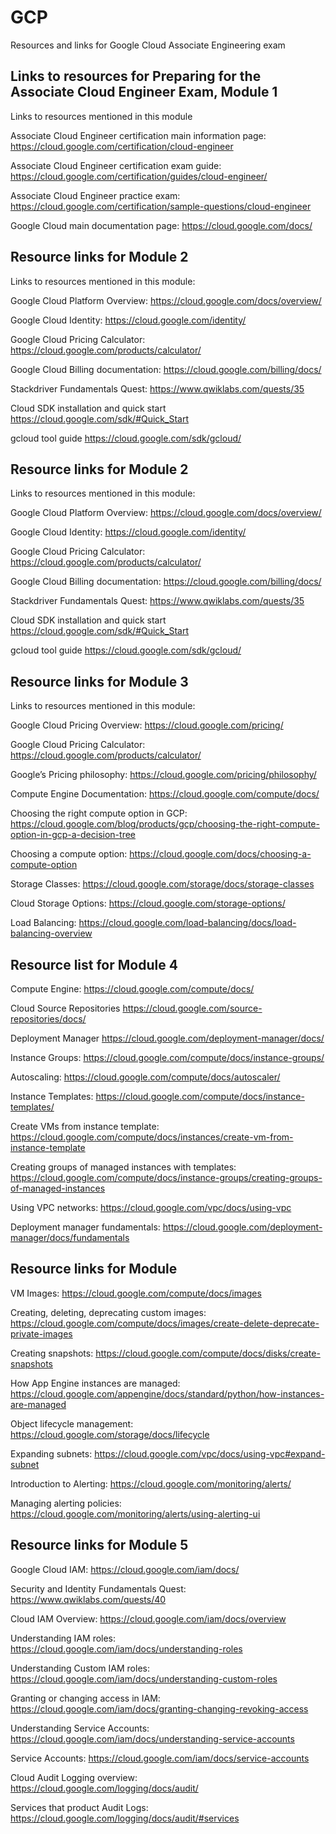 # GCP
Resources and links for Google Cloud Associate Engineering exam


## Links to resources for Preparing for the Associate Cloud Engineer Exam, Module 1
Links to resources mentioned in this module

Associate Cloud Engineer certification main information page:   https://cloud.google.com/certification/cloud-engineer

Associate Cloud Engineer certification exam guide:              https://cloud.google.com/certification/guides/cloud-engineer/

Associate Cloud Engineer practice exam:                         https://cloud.google.com/certification/sample-questions/cloud-engineer

Google Cloud main documentation page:                           https://cloud.google.com/docs/


## Resource links for Module 2
Links to resources mentioned in this module:

Google Cloud Platform Overview:   https://cloud.google.com/docs/overview/

Google Cloud Identity:  https://cloud.google.com/identity/

Google Cloud Pricing Calculator:  https://cloud.google.com/products/calculator/

Google Cloud Billing documentation: https://cloud.google.com/billing/docs/

Stackdriver Fundamentals Quest:  https://www.qwiklabs.com/quests/35

Cloud SDK installation and quick start   https://cloud.google.com/sdk/#Quick_Start

gcloud tool guide   https://cloud.google.com/sdk/gcloud/

## Resource links for Module 2
Links to resources mentioned in this module:

Google Cloud Platform Overview:  https://cloud.google.com/docs/overview/

Google Cloud Identity:  https://cloud.google.com/identity/

Google Cloud Pricing Calculator:  https://cloud.google.com/products/calculator/

Google Cloud Billing documentation: https://cloud.google.com/billing/docs/

Stackdriver Fundamentals Quest:  https://www.qwiklabs.com/quests/35

Cloud SDK installation and quick start   https://cloud.google.com/sdk/#Quick_Start

gcloud tool guide   https://cloud.google.com/sdk/gcloud/

## Resource links for Module 3
Links to resources mentioned in this module:

Google Cloud Pricing Overview:  https://cloud.google.com/pricing/

Google Cloud Pricing Calculator:  https://cloud.google.com/products/calculator/

Google’s Pricing philosophy: https://cloud.google.com/pricing/philosophy/

Compute Engine Documentation:  https://cloud.google.com/compute/docs/

Choosing the right compute option in GCP:  https://cloud.google.com/blog/products/gcp/choosing-the-right-compute-option-in-gcp-a-decision-tree

Choosing a compute option: https://cloud.google.com/docs/choosing-a-compute-option

Storage Classes:  https://cloud.google.com/storage/docs/storage-classes

Cloud Storage Options:  https://cloud.google.com/storage-options/

Load Balancing:  https://cloud.google.com/load-balancing/docs/load-balancing-overview

## Resource list for Module 4
Compute Engine:  https://cloud.google.com/compute/docs/

Cloud Source Repositories   https://cloud.google.com/source-repositories/docs/

Deployment Manager   https://cloud.google.com/deployment-manager/docs/

Instance Groups:  https://cloud.google.com/compute/docs/instance-groups/

Autoscaling:  https://cloud.google.com/compute/docs/autoscaler/

Instance Templates:  https://cloud.google.com/compute/docs/instance-templates/

Create VMs from instance template:  https://cloud.google.com/compute/docs/instances/create-vm-from-instance-template

Creating groups of managed instances with templates:  https://cloud.google.com/compute/docs/instance-groups/creating-groups-of-managed-instances

Using VPC networks:  https://cloud.google.com/vpc/docs/using-vpc

Deployment manager fundamentals:  https://cloud.google.com/deployment-manager/docs/fundamentals

## Resource links for Module
VM Images:  https://cloud.google.com/compute/docs/images

Creating, deleting, deprecating custom images:  https://cloud.google.com/compute/docs/images/create-delete-deprecate-private-images

Creating snapshots:  https://cloud.google.com/compute/docs/disks/create-snapshots

How App Engine instances are managed:  https://cloud.google.com/appengine/docs/standard/python/how-instances-are-managed

Object lifecycle management:  https://cloud.google.com/storage/docs/lifecycle

Expanding subnets:  https://cloud.google.com/vpc/docs/using-vpc#expand-subnet

Introduction to Alerting:  https://cloud.google.com/monitoring/alerts/

Managing alerting policies:  https://cloud.google.com/monitoring/alerts/using-alerting-ui

## Resource links for Module 5
Google Cloud IAM:  https://cloud.google.com/iam/docs/

Security and Identity Fundamentals Quest:  https://www.qwiklabs.com/quests/40

Cloud IAM Overview:  https://cloud.google.com/iam/docs/overview

Understanding IAM roles:  https://cloud.google.com/iam/docs/understanding-roles

Understanding Custom IAM roles:  https://cloud.google.com/iam/docs/understanding-custom-roles

Granting or changing access in IAM:  https://cloud.google.com/iam/docs/granting-changing-revoking-access

Understanding Service Accounts:  https://cloud.google.com/iam/docs/understanding-service-accounts

Service Accounts:  https://cloud.google.com/iam/docs/service-accounts

Cloud Audit Logging overview: https://cloud.google.com/logging/docs/audit/

Services that product Audit Logs:  https://cloud.google.com/logging/docs/audit/#services
